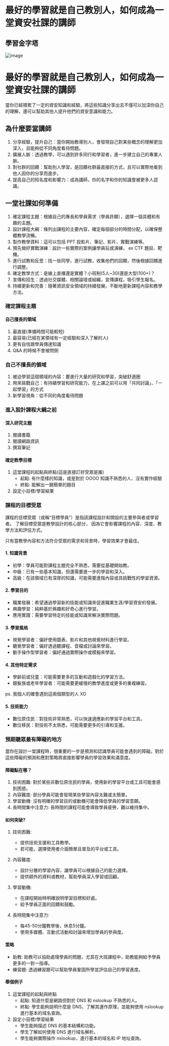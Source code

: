 # 最好的學習就是自己教別人，如何成為一堂資安社課的講師

## 學習金字塔

![image](https://github.com/fei3363/ithelp_sec_club/assets/82772249/01af55d1-c331-4a7d-85d0-19f7e7ae3014)

# 最好的學習就是自己教別人，如何成為一堂資安社課的講師

當你已經積累了一定的資安知識和經驗，將這些知識分享出去不僅可以加深你自己的理解，還可以幫助其他人提升他們的資安意識和能力。

## 為什麼要當講師

1. 分享經驗，提升自己：當你開始教導別人，會發現自己對某些概念的理解更加深入，且能夠從不同角度看待問題。
2. 擴展人脈：透過教學，可以遇到許多同行和學習者，進一步建立自己的專業人脈。
3. 對社群的回饋：幫助別人學習，是回饋社群最直接的方式，且可以實際地看到他人因你的分享而進步。
4. 提高自己的知名度和影響力：成為講師，你的名字和你的知識會被更多人認識。

## 一堂社課如何準備

1. 確定課程主題：根據自己的專長和學員需求（學員許願），選擇一個具體和有趣的主題。
2. 設計課程大綱：條列出課程的主要內容，確定每個部分的時間分配，以確保整體教學流暢。
3. 製作教學資料：這可以包括 PPT 投影片、筆記、影片、實戰演練等。
4. 預先做好實戰演練：設計一些實際的案例讓學員玩或演練， ex CTF 題目、靶機。
5. 進行試教和反思：找一些同學，進行試教，收集他們的回饋，然後根據回饋進行調整。
6. 確定教學方式：是線上直播還是實體？小班制(5人~30)還是大型(100+)？
7. 宣傳和招生：透過社交媒體、相關論壇或組織，宣傳課程，吸引學生報名。
8. 持續更新和完善：隨著資訊安全領域的持續發展，不斷地更新課程內容和教學方法。

### 確定課程主題

#### 自己擅長的領域
1. 最直接(準備時間可能較短)
2. 最容易(已經在某領域有一定經驗和深入了解的人)
3. 更有自信跟學員傳達知識
4. Q&A 的時候不會被問倒

### 自己不擅長的領域
1. 被迫學習這個領域的內容：要進行大量的研究和學習，突破舒適圈
2. 用來挑戰自己：有持續學習和研究能力，在上課之前可以用「共同討論」、「一起學習」的方式
3. 新學習視角：從不同的角度看待問題

### 進入設計課程大綱之前

#### 深入研究主題
1. 閱讀書籍
2. 閱讀網路資訊
3. 撰寫筆記

#### 確定教學目標
1. 這堂課程的起點與終點(這是直接訂好受眾是誰)
   - 起點: 有什麼樣的知識，或是對於 OOOO 知識不熟悉的人、沒有實作經驗
   - 終點: 能解出一題簡單的題目
2. 設定小目標/學習結果

### 課程的目標受眾

課程的目標受眾（或稱“目標學員”）是指該課程設計和開設的主要參與者或學習者。
了解目標受眾是教學設計的核心部分，
因為它會影響課程的內容、深度、教學方法和評估方式。

只有當教學內容和方法符合受眾的需求和背景時，學習效果才會最佳。


#### 1. 知識背景

- 初學：學員可能對課程主題完全不熟悉，需要從基礎開始教。
- 中級：已有一些基本知識，但還需要進一步的學習和深入。
- 高級：在該領域已有深厚的知識，可能需要進階內容或具挑戰性的學習資源。

#### 2. 學習目的
- 職業發展：希望通過學習新的技能或知識來促進職業生涯/學習資安的發展。
- 興趣學習：純粹基於興趣和好奇心進行學習。
- 應用實踐：需要學習特定的技能或知識來解決實際問題。

#### 3. 學習風格
- 視覺學習者：偏好使用圖表、影片和其他視覺材料進行學習。
- 聽覺學習者：偏好透過聽課程、音檔或討論來學習。
- 動手操作型學習者：偏好通過實際操作或模擬來學習。

#### 4. 其他特定需求
- 學齡前或兒童：可能需要更多的互動和遊戲化的學習方法。
- 銀髮族或老年學習者：可能需要更緩慢的教學進度或更多的重複練習。

ps. 我個人的確會遇到這兩個類型的人 XD

#### 5. 技術能力
- 數位原住民：對技術非常熟悉，可以快速適應新的學習平台和工具。
- 數位移民：對技術不太熟悉，可能需要更多的引導和支援。


### 預期聽眾最有障礙的地方

當你在設計一堂課程時，很重要的一步是預測和認識學員可能會遇到的障礙。對於這些障礙的預測和應對策略將直接影響學員的學習效果和滿意度。

#### 障礙點在哪？

1. 技術困難: 對於某些非數位原住民的學員，使用新的學習平台或工具可能會感到困惑。
2. 內容難度: 部分學員可能會發現某些學習內容太難或太簡單。
3. 學習動機: 沒有明確的學習目的或動機可能會降低學員的學習意願。
4. 長時間集中注意力: 長時間的課程可能會導致學員疲勞，難以維持集中。

#### 如何突破?

1. 技術困難: 
   - 提供技術支援和工具教學。
   - 若可能，選擇使用者介面簡單且普及的平台或工具。

2. 內容難度: 
   - 設計分層的學習內容，讓學員可以根據自己的能力選擇。
   - 提供額外的資料或教材，幫助學員深入學習或回顧。

3. 學習動機: 
   - 在課程開始時明確說明學習目標和好處。
   - 給予學員正面的回饋和鼓勵。

4. 長時間集中注意力: 
   - 每45-50分鐘教學後，休息5分鐘。
   - 使用多媒體、互動式活動和討論來增加學員的參與度。

#### 策略
- 助教: 助教可以協助處理學員的問題，尤其在大班課程中，助教能夠給予學員更多的一對一指導。
- 練習題: 透過練習題可以幫助學員鞏固所學並評估自己的學習進度。

#### 舉個例子
1. 這堂課程的起點與終點
   - 起點: 知道什麼是網路但對於 DNS 和 nslookup 不熟悉的人。
   - 終點: 學生能夠說明什麼是 DNS，了解其運作原理，並能夠使用 nslookup 進行基本的域名查詢。
2. 設定小目標/學習結果
   - 學生能夠描述 DNS 的基本結構和功能。
   - 學生了解如何使用 DNS 進行域名解析。
   - 學生能夠實際操作 nslookup，進行基本的域名和 IP 地址查詢。

